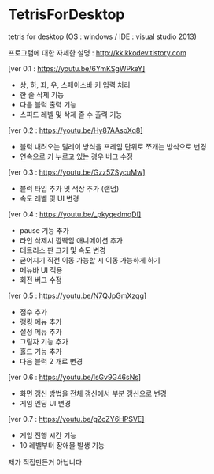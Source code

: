 # TetrisForDesktop
tetris for desktop (OS : windows / IDE : visual studio 2013)

프로그램에 대한 자세한 설명 : http://kkikkodev.tistory.com

[ver 0.1 : https://youtu.be/6YmKSgWPkeY]
- 상, 하, 좌, 우, 스페이스바 키 입력 처리
- 한 줄 삭제 기능
- 다음 블럭 출력 기능
- 스피드 레벨 및 삭제 줄 수 출력 기능

[ver 0.2 : https://youtu.be/Hy87AAspXq8]
- 블럭 내려오는 딜레이 방식을 프레임 단위로 쪼개는 방식으로 변경
- 연속으로 키 누르고 있는 경우 버그 수정

[ver 0.3 : https://youtu.be/Gzz5ZSycuMw]
- 블럭 타입 추가 및 색상 추가 (랜덤)
- 속도 레벨 및 UI 변경

[ver 0.4 : https://youtu.be/_pkyqedmqDI]
- pause 기능 추가
- 라인 삭제시 깜빡임 애니메이션 추가
- 테트리스 판 크기 및 속도 변경
- 굳어지기 직전 이동 가능할 시 이동 가능하게 하기
- 메뉴바 UI 적용
- 회전 버그 수정

[ver 0.5 : https://youtu.be/N7QJpGmXzqg]
- 점수 추가
- 랭킹 메뉴 추가
- 설정 메뉴 추가
- 그림자 기능 추가
- 홀드 기능 추가
- 다음 블럭 2 개로 변경

[ver 0.6 : https://youtu.be/lsGv9G46sNs]
- 화면 갱신 방법을 전체 갱신에서 부분 갱신으로 변경
- 게임 엔딩 UI 변경

[ver 0.7 : https://youtu.be/gZcZY6HPSVE]
- 게임 진행 시간 기능
- 10 레벨부터 장애물 발생 기능



제가 직접만든거 아닙니다
